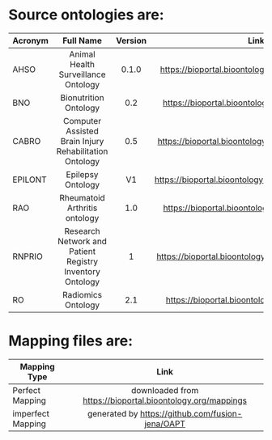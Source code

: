 # Source ontologies are:
| Acronym | Full Name | Version| Link |
| ------------- |:-------------:|:-------------:|:-------------:|
| AHSO |Animal Health Surveillance Ontology| 0.1.0 |https://bioportal.bioontology.org/ontologies/AHSO|
|BNO| Bionutrition Ontology |0.2 | https://bioportal.bioontology.org/ontologies/BNO|
|CABRO| Computer Assisted Brain Injury Rehabilitation Ontology|0.5 | https://bioportal.bioontology.org/ontologies/CABRO|
|EPILONT|Epilepsy Ontology|V1| https://bioportal.bioontology.org/ontologies/EPILONT|
|RAO|Rheumatoid Arthritis ontology| 1.0| https://bioportal.bioontology.org/ontologies/RAO|
|RNPRIO|Research Network and Patient Registry Inventory Ontology| 1 | https://bioportal.bioontology.org/ontologies/RNPRIO
|RO|Radiomics Ontology| 2.1|https://bioportal.bioontology.org/ontologies/RO

# Mapping files are:
| Mapping Type | Link |
| ------------- |:-------------:|
| Perfect Mapping |downloaded from https://bioportal.bioontology.org/mappings|
|imperfect Mapping | generated by https://github.com/fusion-jena/OAPT |
